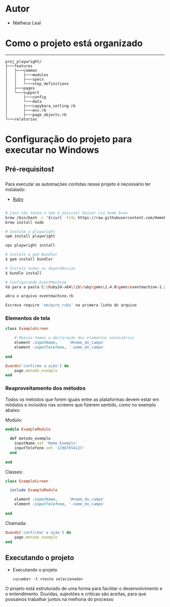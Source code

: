 # Autor
- Matheus Leal

# Como o projeto está organizado ##
***
```
proj_playwright/
├───features
│   ├───common
│   │   ├───modules
│   │   ├───specs
│   │   └───step_definitions
│   ├───pages
│   └───support
│       ├───config
│       └───data
│       ├───capybara_setting.rb
│       ├───env.rb
│       ├───page_objects.rb
└───relatorios
```

# Configuração do projeto para executar no Windows #
## Pré-requisitos❗ ##
Para executar as automações contidas nesse projeto é necessário ter instalado:
- [Ruby](https://www.ruby-lang.org/pt/documentation/installation/)

```bash

# Caso não tenha o npm é possivel baixar via home brew
brew /bin/bash -c "$(curl -fsSL https://raw.githubusercontent.com/Homebrew/install/HEAD/install.sh)"
brew install node

# Instale o playwright
npm install playwright

npx playwright install

# Instale a gem Bundler
$ gem install bundler

# Instale todas as dependências
$ bundle install

# Configurando EventMachine
Vá para a pasta C:\Ruby24-x64\lib\ruby\gems\2.4.0\gems\eventmachine-1.2.5-x64-mingw32\lib

abra o arquivo eventmachine.rb

Escreva require 'em/pure_ruby' na primera linha do arquivo

```

### Elementos de tela ###

```ruby
class ExampleScreen

	# Abaixo temos a declaração dos elementos necessários
	element :inputName,     '#nome_do_campo'
	element :inputTelefone, '.nome_do_campo'
	
end
```

```ruby
Quando('confirmo a ação') do
	page.metodo_exemplo
end
```

### Reaproveitamento dos métodos ###

Todos os métodos que forem iguais entre as plataformas devem estar em módulos e incluídos nas screens que fizerem sentido, como no exemplo abaixo:

Modulo:

```ruby
module ExampleModule
	
  def metodo_exemplo
    inputName.set 'Nome Exemplo'
    inputTelefone.set '11987654123'
  end
  
end
```

Classes:

```ruby
class ExampleScreen

  include ExampleModule

	element :inputName,     '#nome_do_campo'
	element :inputTelefone, '.nome_do_campo'
	
end
```

Chamada:

```ruby
Quando('confirmar a ação') do
  	page.metodo_exemplo
end
```
  ## Executando o projeto ##

- Executando o projeto
  ```
  cucumber -t <teste selecionado>
  ```


O projeto está estruturado de uma forma para facilitar o desenvolvimento e o entendimento.
Duvidas, sujestões e criticas são aceitas, para que possamos trabalhar juntos na melhoria do processo